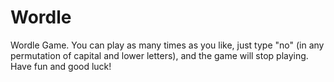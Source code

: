 # Wordle
Wordle Game. You can play as many times as you like, just type "no" (in any permutation of capital and lower letters), and the game will stop playing. Have fun and good luck!
